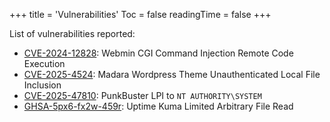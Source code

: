 +++
title = 'Vulnerabilities'
Toc = false
readingTime = false
+++

List of vulnerabilities reported:
- [CVE-2024-12828](https://www.zerodayinitiative.com/advisories/ZDI-24-1725/): Webmin CGI Command Injection Remote Code Execution
- [CVE-2025-4524](https://www.wordfence.com/threat-intel/vulnerabilities/wordpress-themes/madara/madara-responsive-and-modern-wordpress-theme-for-manga-sites-222-unauthenticated-local-file-inclusion): Madara Wordpress Theme Unauthenticated Local File Inclusion
- [CVE-2025-47810](https://github.com/ptrstr/CVE-2025-47810): PunkBuster LPI to `NT AUTHORITY\SYSTEM`
- [GHSA-5px6-fx2w-459r](https://github.com/louislam/uptime-kuma/security/advisories/GHSA-5px6-fx2w-459r): Uptime Kuma Limited Arbitrary File Read